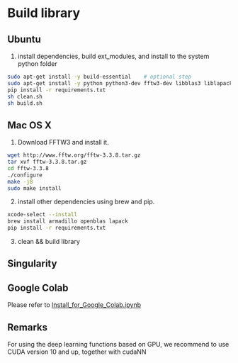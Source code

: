 # Build library
## Ubuntu

1. install dependencies, build ext_modules, and install to the system python folder
```bash
sudo apt-get install -y build-essential    # optional step
sudo apt-get install -y python python3-dev fftw3-dev libblas3 liblapack3 libarmadillo-dev
pip install -r requirements.txt
sh clean.sh
sh build.sh
```

## Mac OS X

1. Download FFTW3 and install it.

```bash
wget http://www.fftw.org/fftw-3.3.8.tar.gz
tar xvf fftw-3.3.8.tar.gz
cd fftw-3.3.8
./configure
make -j8
sudo make install
```

2. install other dependencies using brew and pip.
```bash
xcode-select --install
brew install armadillo openblas lapack
pip install -r requirements.txt
```

3. clean && build library

## Singularity

## Google Colab

Please refer to [Install_for_Google_Colab.ipynb](https://github.com/Shadowalker1995/aitom/blob/master/doc/Install_for_Google_Colab.ipynb)

## Remarks

For using the deep learning functions based on GPU, we recommend to use CUDA version 10 and up, together with cudaNN
